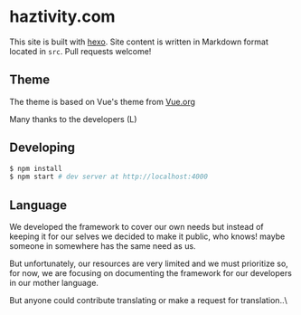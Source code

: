 # haztivity.com

This site is built with [hexo](http://hexo.io/). Site content is written in Markdown format located in `src`. Pull requests welcome!

## Theme
The theme is based on Vue's theme from [Vue.org](https://github.com/vuejs/vuejs.org)

Many thanks to the developers (L)

## Developing

``` bash
$ npm install
$ npm start # dev server at http://localhost:4000
```

## Language
We developed the framework to cover our own needs but instead of keeping it for our selves we decided to make it public, who knows! maybe someone in somewhere has the same need as us.

But unfortunately, our resources are very limited and we must prioritize so, for now, we are focusing on documenting the framework for our developers in our mother language.

But anyone could contribute translating or make a request for translation..\
